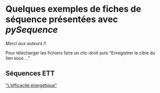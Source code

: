 # Quelques exemples de fiches de séquence présentées avec _**pySequence**_ #
_Merci aux auteurs !!_

Pour télécharger les fichiers faire un clic-droit puis "Enregistrer la cible du lien sous ..."

## Séquences ETT ##
["L’efficacité énergétique"](http://pysequence.googlecode.com/svn/trunk/images_aide/ET_CI9_Efficacite_energetique.seq)